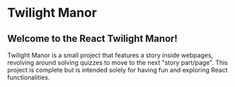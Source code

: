 # Twilight Manor

## Welcome to the React Twilight Manor!

Twilight Manor is a small project that features a story inside webpages, revolving around solving quizzes to move to the next "story part/page". This project is complete but is intended solely for having fun and exploring React functionalities.
